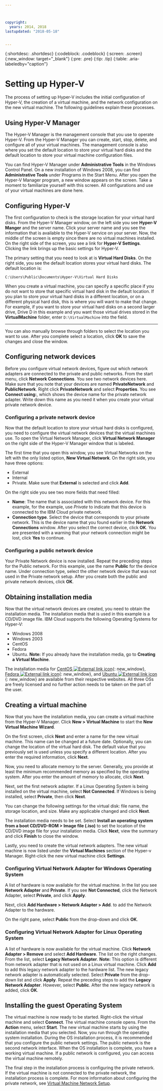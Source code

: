 ```yaml
---



copyright:
  years: 2014, 2018
lastupdated: "2018-05-18"


---
```


{:shortdesc: .shortdesc}
{:codeblock: .codeblock}
{:screen: .screen}
{:new_window: target="_blank"}
{:pre: .pre}
{:tip: .tip}
{:table: .aria-labeledby="caption"}

# Setting up Hyper-V

The process of setting up Hyper-V includes the initial configuration of Hyper-V, the creation of a virtual machine, and the network configuration on the new virtual machine. The following guidelines explain these processes. 

## Using Hyper-V Manager

The Hyper-V Manager is the management console that you use to operate Hyper-V. From the Hyper-V Manager you can create, start, stop, delete, and configure all of your virtual machines. The management console is also where you set the default location to store your virtual hard disks and the default location to store your virtual machine configuration files.

You can find Hyper-V Manager under **Administrative Tools** in the Windows Control Panel. On a new installation of Windows 2008, you can find **Administrative Tools** under Programs in the Start Menu. After you open the Hyper-V Manager program, a new window appears on the screen. Take a moment to familiarize yourself with this screen. All configurations and use of your virtual machines are done here.

## Configuring Hyper-V

The first configuration to check is the storage location for your virtual hard disks. From the Hyper-V Manager window, on the left side you see **Hyper-V Manger** and the server name. Click your server name and you see the information that is available to the Hyper-V service on your server. Now, the middle of the screen is empty since there are no virtual machines installed. On the right side of the screen, you see a link for **Hyper-V Settings**. Clicking the link brings up the basic settings for Hyper-V.

The primary setting that you need to look at is **Virtual Hard Disks**. On the right side, you see the default location stores your virtual hard disks. The default location is:

`C:\Users\Public\Documents\Hyper-V\Virtual Hard Disks`

When you create a virtual machine, you can specify a specific place if you do not want to store that specific virtual hard disk in the default location. If you plan to store your virtual hard disks in a different location, or on a different physical hard disk, this is where you will want to make that change. For example, if you want to store your virtual hard disks on a second larger drive, Drive D in this example and you want those virtual drives stored in the **VirtualMachine** folder, enter `D:\VirtualMachine` into the field.

****

You can also manually browse through folders to select the location you want to use. After you complete select a location, click **OK** to save the changes and close the window.

## Configuring network devices

Before you configure virtual network devices, figure out which network adapters are connected to the private and public networks. From the start menu, click **Network Connections**. You see two network devices here. Make sure that you note that your devices are named **PrivateNetwork** and **PublicNetwork**. Right click **PrivateNetwork** and select **Properties**. You see **Connect using:**, which shows the device name for the private network adapter. Write down this name as you need it when you create your virtual private network device.

### Configuring a private network device

Now that the default location to store your virtual hard disks is configured, you need to configure the virtual network devices that the virtual machines use. To open the Virtual Network Manager, click **Virtual Network Manager** on the right side of the Hyper-V Manager window that is labeled.

The first time that you open this window, you see Virtual Networks on the left with the only listed option, **New Virtual Network**. On the right side, you have three options: 
* External 
* Internal 
* Private. 
Make sure that **External** is selected and click **Add**. 

On the right side you see two more fields that need filled: 
* **Name**: The name that is associated with this network device. For this example, for the example, use _Private_ to indicate that this device is connected to the IBM Cloud private network. 
* **Connection type**. Select the device that corresponds to your private network. This is the device name that you found earlier in the **Network Connections** window. After you select the correct device, click **OK**. You are presented with a warning that your network connection might be lost, click **Yes** to continue.

### Configuring a public network device

Your Private Network device is now installed. Repeat the preceding steps for the Public network. For this example, use the name **Public** for the device name. Under connection type, select the other network device that was not used in the Private network setup. After you create both the public and private network devices, click **OK**.

## Obtaining installation media

Now that the virtual network devices are created,<!--before you are able to create a virtual machine--> you need to obtain the installation media. The installation media that is used in this example is a CD/DVD image file. IBM Cloud supports the following Operating Systems for Hyper-V:
* Windows 2008
* Windows 2003 
* CentOS
* Fedora
* Ubuntu. 
**Note:** If you already have the installation media, go to **Creating a Virtual Machine**.

<!-- The installation media for Windows 2008 and Windows 2012 is available [here ![External link icon](../../icons/launch-glyph.svg "External link icon")](http://downloads.service.softlayer.com/WindowsVirtual/){: new_window}. You need to log in to the {{site.data.keyword.cloud}} VPN to gain access to the installation media for both Windows versions. -->

The installation media for [CentOS ![External link icon](../../icons/launch-glyph.svg "External link icon")](http://centos.org){: new_window}, [Fedora ![External link icon](../../icons/launch-glyph.svg "External link icon")](http://fedoraproject.org/){: new_window}, and [Ubuntu ![External link icon](../../icons/launch-glyph.svg "External link icon")](http://www.ubuntu.com/){: new_window} are available from their respective websites. All three OSs are freely licensed and no further action needs to be taken on the part of the user.

## Creating a virtual machine

Now that you have the installation media, you can create a virtual machine from the Hyper-V Manager. Click **New > Virtual Machine** to start the **New Virtual Machine Wizard**.

On the first screen, click **Next** and enter a name for the new virtual machine. This name can be changed at a future date. Optionally, you can change the location of the virtual hard disk. The default value that you previously set is used unless you specify a different location. After you enter the required information, click **Next**.

Now, you need to allocate memory to the server. Generally, you provide at least the minimum recommended memory as specified by the operating system. After you enter the amount of memory to allocate, click **Next**. 

Next, set the first network adapter. If a Linux Operating System is being installed on the virtual machine, select **Not Connected**. If Windows is being installed, select **Private**, then click **Next**.

You can change the following settings for the virtual disk: file name, the storage location, and size. Make any applicable changed and click **Next**. 

The installation media needs to be set. Select **Install an operating system from a boot CD/DVD-ROM > Image file (.iso)** to set the location of the CD/DVD image file for your installation media. Click **Next**, view the summary and click **Finish** to close the window.

Lastly, you need to create the virtual network adapters. The new virtual machine is now listed under the **Virtual Machines** section of the Hyper-v Manager. Right-click the new virtual machine click **Settings**. 

### Configuring Virtual Network Adapter for Windows Operating System

A list of hardware is now available for the virtual machine. In the list you see **Network Adapter** and **Private**. If you see **Not Connected**, click the Network Adapter, select **Private**, and click **Apply**. 

Next, click **Add Hardware > Network Adapter > Add**. <!--this is different from the Legacy Network Adapter which will not be used by a windows operating system;--> to add the Network Adapter to the hardware. <!--This will be automatically selected when it is added.--> 

On the right pane, select **Public** from the drop-down and click **OK**.

### Configuring Virtual Network Adapter for Linux Operating System

A list of hardware is now available for the virtual machine. Click **Network Adapter > Remove** and select **Add Hardware**. The list on the right changes. 
From the list, select **Legacy Network Adapter**. **Note:** This option is different from network adapter that is not used on a Linux virtual machine. 
Click **Add** to add this legacy network adapter to the hardware list. The new legacy network adapter is automatically selected. 
Select **Private** from the drop-down list and click **Apply**. 
Repeat the preceding steps to add the **Legacy Network Adapter**. However, select **Public**. 
After the new legacy network is added, click **OK**.

## Installing the guest Operating System

The virtual machine is now ready to be started. Right-click the virtual machine and select **Connect**. The virtual machine console opens. From the **Action** menu, select **Start**. The new virtual machine starts by using the installation media that you selected. Now, you run through the operating system installation. During the OS installation process, it is recommended that you configure the public network settings. The public network is the second network interface. When the OS installation is complete, you have a working virtual machine. If a public network is configured, you can access the virtual machine remotely.

The final step in the installation process is configuring the private network. If the virtual machine is not connected to the private network, the installation process is complete. For more information about configuring the private network, see [Virtual Machine Network Setup](virtual-machine-network-setup.html).
